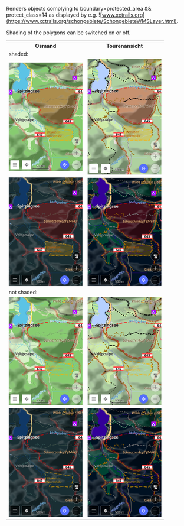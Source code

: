 Renders objects complying to boundary=protected_area && protect_class=14 as displayed by e.g. ![www.xctrails.org](https://www.xctrails.org/schongebiete/SchongebieteWMSLayer.html).

Shading of the polygons can be switched on or off.

<table>
	<tr>
		<th>Osmand</th>
		<th>Tourenansicht</th>
	</tr>
	<tr>
		<td colspan="2">shaded:</td>
	</tr>
	<tr>
		<td><img src="osmand_day_shaded.png" width=200></td>
		<td><img src="tourenansicht_day_shaded.png" width=200></td>
	</tr>
	<tr>
		<td><img src="osmand_night_shaded.png" width=200></td>
		<td><img src="tourenansicht_night_shaded.png" width=200></td>
	</tr>
	<tr>
		<td colspan="2">not shaded:</td>
	</tr>
	<tr>
		<td><img src="osmand_day.png" width=200></td>
		<td><img src="tourenansicht_day.png" width=200></td>
	</tr>
	<tr>
		<td><img src="osmand_night.png" width=200></td>
		<td><img src="tourenansicht_night.png" width=200></td>
	</tr>
</table>

